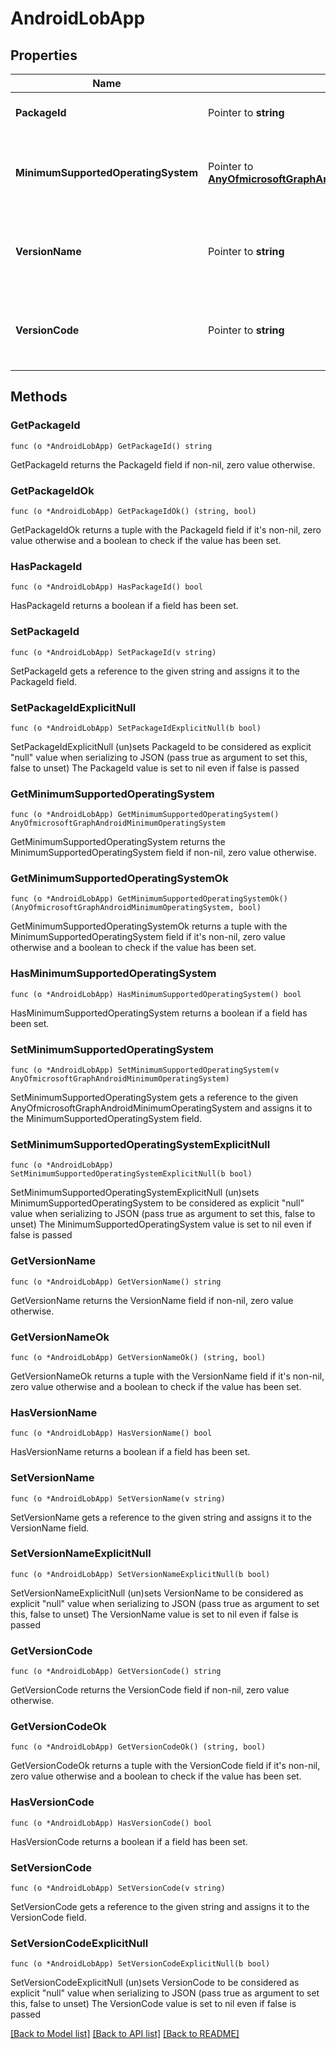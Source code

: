 # AndroidLobApp

## Properties

Name | Type | Description | Notes
------------ | ------------- | ------------- | -------------
**PackageId** | Pointer to **string** | The package identifier. | [optional] 
**MinimumSupportedOperatingSystem** | Pointer to [**AnyOfmicrosoftGraphAndroidMinimumOperatingSystem**](anyOf&lt;microsoft.graph.androidMinimumOperatingSystem&gt;.md) | The value for the minimum applicable operating system. | [optional] 
**VersionName** | Pointer to **string** | The version name of Android Line of Business (LoB) app. | [optional] 
**VersionCode** | Pointer to **string** | The version code of Android Line of Business (LoB) app. | [optional] 

## Methods

### GetPackageId

`func (o *AndroidLobApp) GetPackageId() string`

GetPackageId returns the PackageId field if non-nil, zero value otherwise.

### GetPackageIdOk

`func (o *AndroidLobApp) GetPackageIdOk() (string, bool)`

GetPackageIdOk returns a tuple with the PackageId field if it's non-nil, zero value otherwise
and a boolean to check if the value has been set.

### HasPackageId

`func (o *AndroidLobApp) HasPackageId() bool`

HasPackageId returns a boolean if a field has been set.

### SetPackageId

`func (o *AndroidLobApp) SetPackageId(v string)`

SetPackageId gets a reference to the given string and assigns it to the PackageId field.

### SetPackageIdExplicitNull

`func (o *AndroidLobApp) SetPackageIdExplicitNull(b bool)`

SetPackageIdExplicitNull (un)sets PackageId to be considered as explicit "null" value
when serializing to JSON (pass true as argument to set this, false to unset)
The PackageId value is set to nil even if false is passed
### GetMinimumSupportedOperatingSystem

`func (o *AndroidLobApp) GetMinimumSupportedOperatingSystem() AnyOfmicrosoftGraphAndroidMinimumOperatingSystem`

GetMinimumSupportedOperatingSystem returns the MinimumSupportedOperatingSystem field if non-nil, zero value otherwise.

### GetMinimumSupportedOperatingSystemOk

`func (o *AndroidLobApp) GetMinimumSupportedOperatingSystemOk() (AnyOfmicrosoftGraphAndroidMinimumOperatingSystem, bool)`

GetMinimumSupportedOperatingSystemOk returns a tuple with the MinimumSupportedOperatingSystem field if it's non-nil, zero value otherwise
and a boolean to check if the value has been set.

### HasMinimumSupportedOperatingSystem

`func (o *AndroidLobApp) HasMinimumSupportedOperatingSystem() bool`

HasMinimumSupportedOperatingSystem returns a boolean if a field has been set.

### SetMinimumSupportedOperatingSystem

`func (o *AndroidLobApp) SetMinimumSupportedOperatingSystem(v AnyOfmicrosoftGraphAndroidMinimumOperatingSystem)`

SetMinimumSupportedOperatingSystem gets a reference to the given AnyOfmicrosoftGraphAndroidMinimumOperatingSystem and assigns it to the MinimumSupportedOperatingSystem field.

### SetMinimumSupportedOperatingSystemExplicitNull

`func (o *AndroidLobApp) SetMinimumSupportedOperatingSystemExplicitNull(b bool)`

SetMinimumSupportedOperatingSystemExplicitNull (un)sets MinimumSupportedOperatingSystem to be considered as explicit "null" value
when serializing to JSON (pass true as argument to set this, false to unset)
The MinimumSupportedOperatingSystem value is set to nil even if false is passed
### GetVersionName

`func (o *AndroidLobApp) GetVersionName() string`

GetVersionName returns the VersionName field if non-nil, zero value otherwise.

### GetVersionNameOk

`func (o *AndroidLobApp) GetVersionNameOk() (string, bool)`

GetVersionNameOk returns a tuple with the VersionName field if it's non-nil, zero value otherwise
and a boolean to check if the value has been set.

### HasVersionName

`func (o *AndroidLobApp) HasVersionName() bool`

HasVersionName returns a boolean if a field has been set.

### SetVersionName

`func (o *AndroidLobApp) SetVersionName(v string)`

SetVersionName gets a reference to the given string and assigns it to the VersionName field.

### SetVersionNameExplicitNull

`func (o *AndroidLobApp) SetVersionNameExplicitNull(b bool)`

SetVersionNameExplicitNull (un)sets VersionName to be considered as explicit "null" value
when serializing to JSON (pass true as argument to set this, false to unset)
The VersionName value is set to nil even if false is passed
### GetVersionCode

`func (o *AndroidLobApp) GetVersionCode() string`

GetVersionCode returns the VersionCode field if non-nil, zero value otherwise.

### GetVersionCodeOk

`func (o *AndroidLobApp) GetVersionCodeOk() (string, bool)`

GetVersionCodeOk returns a tuple with the VersionCode field if it's non-nil, zero value otherwise
and a boolean to check if the value has been set.

### HasVersionCode

`func (o *AndroidLobApp) HasVersionCode() bool`

HasVersionCode returns a boolean if a field has been set.

### SetVersionCode

`func (o *AndroidLobApp) SetVersionCode(v string)`

SetVersionCode gets a reference to the given string and assigns it to the VersionCode field.

### SetVersionCodeExplicitNull

`func (o *AndroidLobApp) SetVersionCodeExplicitNull(b bool)`

SetVersionCodeExplicitNull (un)sets VersionCode to be considered as explicit "null" value
when serializing to JSON (pass true as argument to set this, false to unset)
The VersionCode value is set to nil even if false is passed

[[Back to Model list]](../README.md#documentation-for-models) [[Back to API list]](../README.md#documentation-for-api-endpoints) [[Back to README]](../README.md)


